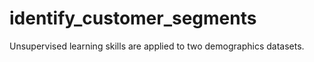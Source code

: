 # identify_customer_segments
Unsupervised learning skills are applied to two demographics datasets.
